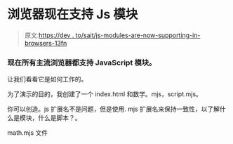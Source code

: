 # 浏览器现在支持 Js 模块

> 原文:[https://dev . to/sait/js-modules-are-now-supporting-in-browsers-13fn](https://dev.to/sait/js-modules-are-now-supporting-in-browsers-13fn)

### 现在所有主流浏览器都支持 JavaScript 模块。

让我们看看它是如何工作的。

为了演示的目的，我创建了一个 index.html 和数学。mjs，script.mjs。

你可以创造。js 扩展名不是问题，但是使用. mjs 扩展名来保持一致性，以了解什么是模块，什么是脚本？。

math.mjs 文件